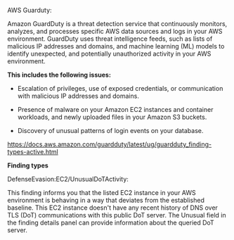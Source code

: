 AWS Guarduty:

Amazon GuardDuty is a threat detection service that continuously monitors, analyzes, and processes specific AWS data sources and logs in your AWS environment. GuardDuty uses threat intelligence feeds, such as lists of malicious IP addresses and domains, and machine learning (ML) models to identify unexpected, and potentially unauthorized activity in your AWS environment. 

**This includes the following issues:**

- Escalation of privileges, use of exposed credentials, or communication with malicious IP addresses and domains.

- Presence of malware on your Amazon EC2 instances and container workloads, and newly uploaded files in your Amazon S3 buckets.

- Discovery of unusual patterns of login events on your database.

https://docs.aws.amazon.com/guardduty/latest/ug/guardduty_finding-types-active.html

**Finding types**

DefenseEvasion:EC2/UnusualDoTActivity:

This finding informs you that the listed EC2 instance in your AWS environment is behaving in a way that deviates from the established baseline. This EC2 instance doesn't have any recent history of DNS over TLS (DoT) communications with this public DoT server. The Unusual field in the finding details panel can provide information about the queried DoT server.
